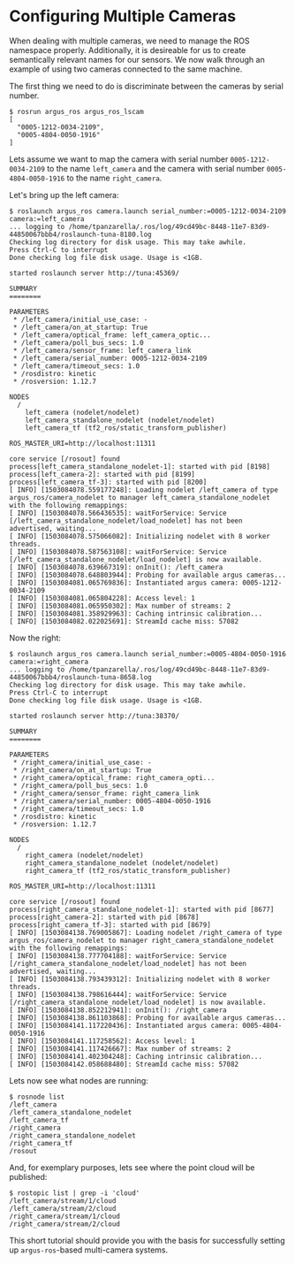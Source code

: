 Configuring Multiple Cameras
============================

When dealing with multiple cameras, we need to manage the ROS namespace
properly. Additionally, it is desireable for us to create semantically relevant
names for our sensors. We now walk through an example of using two cameras
connected to the same machine.

The first thing we need to do is discriminate between the cameras by serial
number.

```
$ rosrun argus_ros argus_ros_lscam
[
  "0005-1212-0034-2109",
  "0005-4804-0050-1916"
]
```

Lets assume we want to map the camera with serial number `0005-1212-0034-2109`
to the name `left_camera` and the camera with serial number
`0005-4804-0050-1916` to the name `right_camera`.

Let's bring up the left camera:

```
$ roslaunch argus_ros camera.launch serial_number:=0005-1212-0034-2109 camera:=left_camera
... logging to /home/tpanzarella/.ros/log/49cd49bc-8448-11e7-83d9-44850067bbb4/roslaunch-tuna-8180.log
Checking log directory for disk usage. This may take awhile.
Press Ctrl-C to interrupt
Done checking log file disk usage. Usage is <1GB.

started roslaunch server http://tuna:45369/

SUMMARY
========

PARAMETERS
 * /left_camera/initial_use_case: -
 * /left_camera/on_at_startup: True
 * /left_camera/optical_frame: left_camera_optic...
 * /left_camera/poll_bus_secs: 1.0
 * /left_camera/sensor_frame: left_camera_link
 * /left_camera/serial_number: 0005-1212-0034-2109
 * /left_camera/timeout_secs: 1.0
 * /rosdistro: kinetic
 * /rosversion: 1.12.7

NODES
  /
    left_camera (nodelet/nodelet)
    left_camera_standalone_nodelet (nodelet/nodelet)
    left_camera_tf (tf2_ros/static_transform_publisher)

ROS_MASTER_URI=http://localhost:11311

core service [/rosout] found
process[left_camera_standalone_nodelet-1]: started with pid [8198]
process[left_camera-2]: started with pid [8199]
process[left_camera_tf-3]: started with pid [8200]
[ INFO] [1503084078.559177248]: Loading nodelet /left_camera of type argus_ros/camera_nodelet to manager left_camera_standalone_nodelet with the following remappings:
[ INFO] [1503084078.566436535]: waitForService: Service [/left_camera_standalone_nodelet/load_nodelet] has not been advertised, waiting...
[ INFO] [1503084078.575066082]: Initializing nodelet with 8 worker threads.
[ INFO] [1503084078.587563108]: waitForService: Service [/left_camera_standalone_nodelet/load_nodelet] is now available.
[ INFO] [1503084078.639667319]: onInit(): /left_camera
[ INFO] [1503084078.648803944]: Probing for available argus cameras...
[ INFO] [1503084081.065769836]: Instantiated argus camera: 0005-1212-0034-2109
[ INFO] [1503084081.065804228]: Access level: 1
[ INFO] [1503084081.065950302]: Max number of streams: 2
[ INFO] [1503084081.358929963]: Caching intrinsic calibration...
[ INFO] [1503084082.022025691]: StreamId cache miss: 57082
```

Now the right:

```
$ roslaunch argus_ros camera.launch serial_number:=0005-4804-0050-1916 camera:=right_camera
... logging to /home/tpanzarella/.ros/log/49cd49bc-8448-11e7-83d9-44850067bbb4/roslaunch-tuna-8658.log
Checking log directory for disk usage. This may take awhile.
Press Ctrl-C to interrupt
Done checking log file disk usage. Usage is <1GB.

started roslaunch server http://tuna:38370/

SUMMARY
========

PARAMETERS
 * /right_camera/initial_use_case: -
 * /right_camera/on_at_startup: True
 * /right_camera/optical_frame: right_camera_opti...
 * /right_camera/poll_bus_secs: 1.0
 * /right_camera/sensor_frame: right_camera_link
 * /right_camera/serial_number: 0005-4804-0050-1916
 * /right_camera/timeout_secs: 1.0
 * /rosdistro: kinetic
 * /rosversion: 1.12.7

NODES
  /
    right_camera (nodelet/nodelet)
    right_camera_standalone_nodelet (nodelet/nodelet)
    right_camera_tf (tf2_ros/static_transform_publisher)

ROS_MASTER_URI=http://localhost:11311

core service [/rosout] found
process[right_camera_standalone_nodelet-1]: started with pid [8677]
process[right_camera-2]: started with pid [8678]
process[right_camera_tf-3]: started with pid [8679]
[ INFO] [1503084138.769005867]: Loading nodelet /right_camera of type argus_ros/camera_nodelet to manager right_camera_standalone_nodelet with the following remappings:
[ INFO] [1503084138.777704188]: waitForService: Service [/right_camera_standalone_nodelet/load_nodelet] has not been advertised, waiting...
[ INFO] [1503084138.793439312]: Initializing nodelet with 8 worker threads.
[ INFO] [1503084138.798616444]: waitForService: Service [/right_camera_standalone_nodelet/load_nodelet] is now available.
[ INFO] [1503084138.852212941]: onInit(): /right_camera
[ INFO] [1503084138.861103868]: Probing for available argus cameras...
[ INFO] [1503084141.117220436]: Instantiated argus camera: 0005-4804-0050-1916
[ INFO] [1503084141.117258562]: Access level: 1
[ INFO] [1503084141.117426667]: Max number of streams: 2
[ INFO] [1503084141.402304248]: Caching intrinsic calibration...
[ INFO] [1503084142.058688480]: StreamId cache miss: 57082
```

Lets now see what nodes are running:

```
$ rosnode list
/left_camera
/left_camera_standalone_nodelet
/left_camera_tf
/right_camera
/right_camera_standalone_nodelet
/right_camera_tf
/rosout
```

And, for exemplary purposes, lets see where the point cloud will be published:

```
$ rostopic list | grep -i 'cloud'
/left_camera/stream/1/cloud
/left_camera/stream/2/cloud
/right_camera/stream/1/cloud
/right_camera/stream/2/cloud
```

This short tutorial should provide you with the basis for successfully setting
up `argus-ros`-based multi-camera systems.
